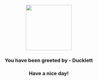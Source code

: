 <p align="center">
    <img src="https://raw.githubusercontent.com/PokeAPI/sprites/master/sprites/pokemon/580.png" width="150" height="150">
</p>
<h3 align="center">You have been greeted by - <b>Ducklett</b></h3>
<h3 align="center">Have a nice day!</h3>
